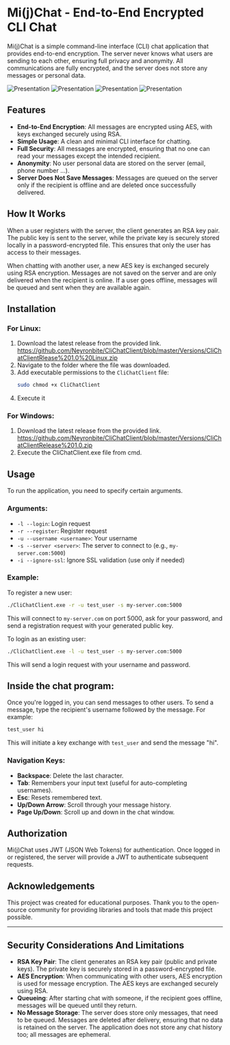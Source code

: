 # Mi(j)Chat - End-to-End Encrypted CLI Chat

Mi(j)Chat is a simple command-line interface (CLI) chat application that provides end-to-end encryption. The server never knows what users are sending to each other, ensuring full privacy and anonymity. All communications are fully encrypted, and the server does not store any messages or personal data.


![Presentation]("assets/Screenshot1.png")
![Presentation]("assets/Screenshot2.png")
![Presentation]("assets/Screenshot3.png")
![Presentation]("assets/Screenshot4.png")


## Features

- **End-to-End Encryption**: All messages are encrypted using AES, with keys exchanged securely using RSA.
- **Simple Usage**: A clean and minimal CLI interface for chatting.
- **Full Security**: All messages are encrypted, ensuring that no one can read your messages except the intended recipient.
- **Anonymity**: No user personal data are stored on the server (email, phone number ...).
- **Server Does Not Save Messages**: Messages are queued on the server only if the recipient is offline and are deleted once successfully delivered.

## How It Works

When a user registers with the server, the client generates an RSA key pair. The public key is sent to the server, while the private key is securely stored locally in a password-encrypted file. This ensures that only the user has access to their messages.

When chatting with another user, a new AES key is exchanged securely using RSA encryption. Messages are not saved on the server and are only delivered when the recipient is online. If a user goes offline, messages will be queued and sent when they are available again.

## Installation

### For Linux:

1. Download the latest release from the provided link.
	https://github.com/Neyronbite/CliChatClient/blob/master/Versions/CliChatClientRlease%201.0%20Linux.zip
2. Navigate to the folder where the file was downloaded.
3. Add executable permissions to the `CliChatClient` file:
   ```bash
   sudo chmod +x CliChatClient
   ```
4. Execute it

### For Windows:
1. Download the latest release from the provided link.
	https://github.com/Neyronbite/CliChatClient/blob/master/Versions/CliChatClientRelease%201.0.zip
2. Execute the CliChatClient.exe file from cmd.

## Usage

To run the application, you need to specify certain arguments.

### Arguments:
- `-l --login`: Login request
- `-r --register`: Register request
- `-u --username <username>`: Your username
- `-s --server <server>`: The server to connect to (e.g., `my-server.com:5000`)
- `-i --ignore-ssl`: Ignore SSL validation (use only if needed)

### Example:

To register a new user:	
```bash
./CliChatClient.exe -r -u test_user -s my-server.com:5000
```

This will connect to `my-server.com` on port 5000, ask for your password, and send a registration request with your generated public key.

To login as an existing user:
```bash
./CliChatClient.exe -l -u test_user -s my-server.com:5000
```
This will send a login request with your username and password.

## Inside the chat program:

Once you're logged in, you can send messages to other users. To send a message, type the recipient's username followed by the message. For example:

```bash
test_user hi
```
This will initiate a key exchange with `test_user` and send the message "hi".

### Navigation Keys:
- **Backspace**: Delete the last character.
- **Tab**: Remembers your input text (useful for auto-completing usernames).
- **Esc**: Resets remembered text.
- **Up/Down Arrow**: Scroll through your message history.
- **Page Up/Down**: Scroll up and down in the chat window.

## Authorization

Mi(j)Chat uses JWT (JSON Web Tokens) for authentication. Once logged in or registered, the server will provide a JWT to authenticate subsequent requests.

## Acknowledgements

This project was created for educational purposes. Thank you to the open-source community for providing libraries and tools that made this project possible.

---

## Security Considerations And Limitations

- **RSA Key Pair**: The client generates an RSA key pair (public and private keys). The private key is securely stored in a password-encrypted file.
- **AES Encryption**: When communicating with other users, AES encryption is used for message encryption. The AES keys are exchanged securely using RSA.
- **Queueing**: After starting chat with someone, if the recipient goes offline, messages will be queued until they return.
- **No Message Storage**: The server does store only messages, that need to be queued. Messages are deleted after delivery, ensuring that no data is retained on the server. The application does not store any chat history too; all messages are ephemeral.